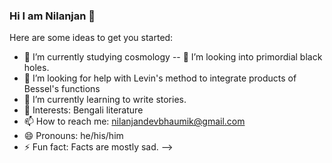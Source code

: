 ### Hi I am Nilanjan 👋



Here are some ideas to get you started:

- 🔭 I’m currently studying cosmology
-- 👯 I’m looking into primordial black holes.
- 🤔 I’m looking for help with Levin's method to integrate products of Bessel's functions
- 🌱 I’m currently learning to write stories.
- 💬 Interests: Bengali literature
- 📫 How to reach me: nilanjandevbhaumik@gmail.com
- 😄 Pronouns: he/his/him
- ⚡ Fun fact: Facts are mostly sad.
-->
